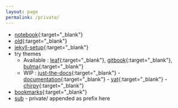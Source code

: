 ```yaml
---
layout: page
permalink: /private/
---
```


- [notebook]{:target="_blank"}
- [old]{:target="_blank"}
- [jekyll-setup]{:target="_blank"}
- try themes
  - Available : [leaf]{:target="_blank"}, [gitbook]{:target="_blank"}, [bulma]{:target="_blank"}
  - WIP : [just-the-docs]{:target="_blank"} - [documentation]{:target="_blank"} - [yat]{:target="_blank"} - [chirpy]{:target="_blank"}
- [bookmarks]{:target="_blank"}
- [sub](sub) - private/ appended as prefix here

[notebook]:/notebook
[old]:/old-notebook
[jekyll-setup]:/jekyll-setup
[bookmarks]:/bookmarks

[leaf]:/try-theme-leaf
[gitbook]:/try-theme-gitbook
[bulma]:/try-theme-bulma

[just-the-docs]:/try-theme-just-the-docs
[documentation]:/try-theme-documentation
[yat]:/try-theme-yat
[chirpy]:/try-theme-chirpy